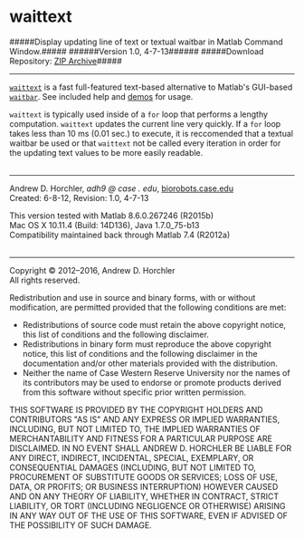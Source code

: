 waittext
========
#####Display updating line of text or textual waitbar in Matlab Command Window.#####
######Version 1.0, 4-7-13######
#####Download Repository: [ZIP Archive](https://github.com/horchler/waittext/archive/master.zip)#####

--------

[```waittext```](https://github.com/horchler/waittext/blob/master/waittext.m) is a fast full-featured text-based alternative to Matlab's GUI-based [```waitbar```](http://www.mathworks.com/help/matlab/ref/waitbar.html). See included help and [demos](https://github.com/horchler/waittext/tree/master/demos) for usage.  

```waittext``` is typically used inside of a ```for``` loop that performs a lengthy computation. ```waittext``` updates the current line very quickly. If a ```for``` loop takes less than 10 ms (0.01 sec.) to execute, it is reccomended that a textual waitbar be used or that ```waittext``` not be called every iteration in order for the updating text values to be more easily readable.  
&nbsp;  

--------

Andrew D. Horchler, *adh9 @ case . edu*, [biorobots.case.edu](http://biorobots.case.edu/)  
Created: 6-8-12, Revision: 1.0, 4-7-13  

This version tested with Matlab 8.6.0.267246 (R2015b)  
Mac OS X 10.11.4 (Build: 14D136), Java 1.7.0_75-b13  
Compatibility maintained back through Matlab 7.4 (R2012a)  
&nbsp;  

--------

Copyright &copy; 2012&ndash;2016, Andrew D. Horchler  
All rights reserved.  

Redistribution and use in source and binary forms, with or without modification, are permitted provided that the following conditions are met:
 * Redistributions of source code must retain the above copyright notice, this list of conditions and the following disclaimer.
 * Redistributions in binary form must reproduce the above copyright notice, this list of conditions and the following disclaimer in the documentation and/or other materials provided with the distribution.
 * Neither the name of Case Western Reserve University nor the names of its contributors may be used to endorse or promote products derived from this software without specific prior written permission.

THIS SOFTWARE IS PROVIDED BY THE COPYRIGHT HOLDERS AND CONTRIBUTORS "AS IS" AND ANY EXPRESS OR IMPLIED WARRANTIES, INCLUDING, BUT NOT LIMITED TO, THE IMPLIED WARRANTIES OF MERCHANTABILITY AND FITNESS FOR A PARTICULAR PURPOSE ARE DISCLAIMED. IN NO EVENT SHALL ANDREW D. HORCHLER BE LIABLE FOR ANY DIRECT, INDIRECT, INCIDENTAL, SPECIAL, EXEMPLARY, OR CONSEQUENTIAL DAMAGES (INCLUDING, BUT NOT LIMITED TO, PROCUREMENT OF SUBSTITUTE GOODS OR SERVICES; LOSS OF USE, DATA, OR PROFITS; OR BUSINESS INTERRUPTION) HOWEVER CAUSED AND ON ANY THEORY OF LIABILITY, WHETHER IN CONTRACT, STRICT LIABILITY, OR TORT (INCLUDING NEGLIGENCE OR OTHERWISE) ARISING IN ANY WAY OUT OF THE USE OF THIS SOFTWARE, EVEN IF ADVISED OF THE POSSIBILITY OF SUCH DAMAGE.